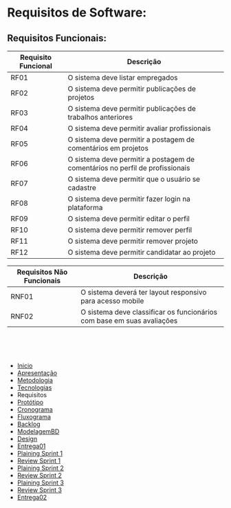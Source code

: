 
# Requisitos de Software:
## Requisitos Funcionais:

|Requisito Funcional|Descrição|
|--|--|
|RF01|O sistema deve listar empregados|
|RF02|O sistema deve permitir publicações de projetos|
|RF03|O sistema deve permitir publicações de trabalhos anteriores|
|RF04|O sistema deve permitir avaliar profissionais|
|RF05|O sistema deve permitir a postagem de comentários em projetos|
|RF06|O sistema deve permitir a postagem de comentários no perfil de profissionais|
|RF07|O sistema deve permitir que o usuário se cadastre|
|RF08|O sistema deve permitir fazer login na plataforma|
|RF09|O sistema deve permitir editar o perfil|
|RF10|O sistema deve permitir remover perfil|
|RF11|O sistema deve permitir remover projeto|
|RF12|O sistema deve permitir candidatar ao projeto|



|Requisitos Não Funcionais| Descrição|
|--|--| 
|RNF01 | O sistema deverá ter layout responsivo para acesso mobile| 
|RNF02|O sistema deve classificar os funcionários com base em suas avaliações| 


<br/>
<br/>
<br/>



- [Inicio](/index.md)
- [Apresentação](/Apresentacao.MD)
- [Metodologia](/Metodologia.MD)
- [Tecnologias](/Tecnologias.MD)
- Requisitos
- [Protótipo](/Prototipo.MD)
- [Cronograma](/Cronograma.MD)
- [Fluxograma](/Fluxograma.MD)
- [Backlog](/Backlog.MD)
- [ModelagemBD](/DER-DLD.MD)
- [Design](/Design.md)
- [Entrega01](/Entrega01.MD)
- [Plaining Sprint 1](/Plaining_Sprint1.MD)
- [Review Sprint 1](/Review01.MD)
- [Plaining Sprint 2](/Plaining_Sprint2.MD)
- [Review Sprint 2](/Review02.MD)
- [Plaining Sprint 3](/Plaining_Sprint3.MD)
- [Review Sprint 3](/Review03.MD)
- [Entrega02](/Entrega02.MD)

